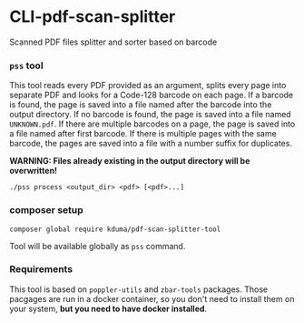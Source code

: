 # CLI-pdf-scan-splitter

Scanned PDF files splitter and sorter based on barcode

### `pss` tool

This tool reads every PDF provided as an argument, splits every page into separate PDF and looks for a Code-128 barcode on each page. 
If a barcode is found, the page is saved into a file named after the barcode into the output directory. 
If no barcode is found, the page is saved into a file named `UNKNOWN.pdf`.
If there are multiple barcodes on a page, the page is saved into a file named after first barcode.
If there is multiple pages with the same barcode, the pages are saved into a file with a number suffix for duplicates.

**WARNING: Files already existing in the output directory will be overwritten!**

```./pss process <output_dir> <pdf> [<pdf>...]```


### composer setup

```composer global require kduma/pdf-scan-splitter-tool```

Tool will be available globally as `pss` command.


### Requirements

This tool is based on `poppler-utils` and `zbar-tools` packages.
Those pacgages are run in a docker container, so you don't need to install them on your system, **but you need to have docker installed**.
